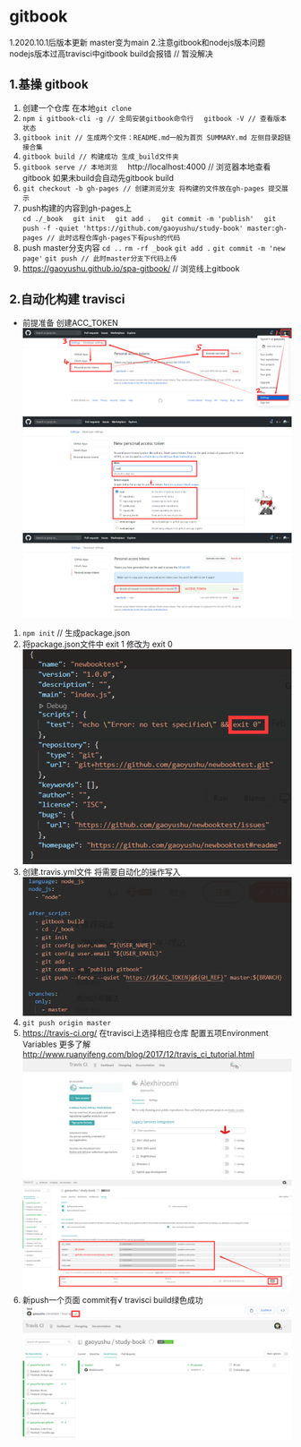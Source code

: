 # gitbook

1.2020.10.1后版本更新 master变为main
2.注意gitbook和nodejs版本问题 nodejs版本过高travisci中gitbook build会报错 // 暂没解决

## 1.基操  gitbook
1. 创建一个仓库 在本地`git clone`
2. `npm i gitbook-cli -g // 全局安装gitbook命令行  `
   `gitbook -V // 查看版本状态  `
3. `gitbook init // 生成两个文件：README.md一般为首页 SUMMARY.md 左侧目录超链接合集  `
4. `gitbook build // 构建成功 生成_build文件夹 ` 
5. `gitbook serve // 本地浏览  `
   http://localhost:4000 // 浏览器本地查看gitbook 如果未build会自动先gitbook build  
6. `git checkout -b gh-pages // 创建浏览分支 将构建的文件放在gh-pages 提交展示  `
7. push构建的内容到gh-pages上  
   `cd ./_book  `
   `git init  `
   `git add .  `
   `git commit -m 'publish'  `
   `git push -f -quiet 'https://github.com/gaoyushu/study-book' master:gh-pages // 此时远程仓库gh-pages下有push的代码  `
8. push master分支内容
   `cd ..`
   `rm -rf _book`
   `git add .`
   `git commit -m 'new page'`
   `git push // 此时master分支下代码上传  `
9. https://gaoyushu.github.io/spa-gitbook/ // 浏览线上gitbook

## 2.自动化构建  travisci
* 前提准备
创建ACC_TOKEN
![](/imgs/gitbook/accesstoken0.png) 
![](/imgs/gitbook/accesstoken1.png) 
![](/imgs/gitbook/accesstoken2.png) 

1. `npm init` // 生成package.json  
2. 将package.json文件中 exit 1 修改为 exit 0
![](/imgs/gitbook/packagejson.png) 
3. 创建.travis.yml文件 将需要自动化的操作写入
![](/imgs/gitbook/travisyml.png) 
4. `git push origin master`
5. https://travis-ci.org/ 在travisci上选择相应仓库 配置五项Environment Variables
   更多了解 http://www.ruanyifeng.com/blog/2017/12/travis_ci_tutorial.html
   ![](/imgs/gitbook/travisci1.jpg) 
   ![](/imgs/gitbook/travisci2.png) 
6. 新push一个页面 commit有√ travisci build绿色成功
   ![](/imgs/gitbook/success1.png) 
   ![](/imgs/gitbook/success2.png) 